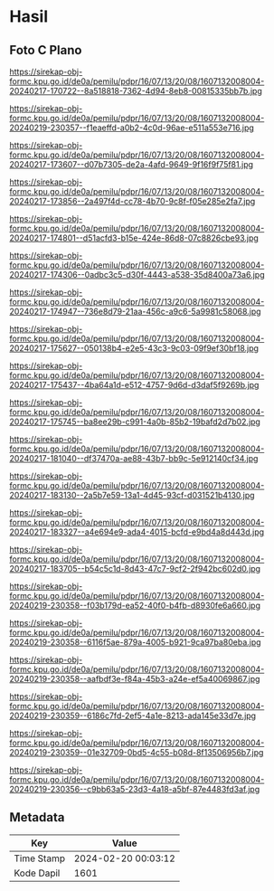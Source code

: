 # Hasil

## Foto C Plano

https://sirekap-obj-formc.kpu.go.id/de0a/pemilu/pdpr/16/07/13/20/08/1607132008004-20240217-170722--8a518818-7362-4d94-8eb8-00815335bb7b.jpg

https://sirekap-obj-formc.kpu.go.id/de0a/pemilu/pdpr/16/07/13/20/08/1607132008004-20240219-230357--f1eaeffd-a0b2-4c0d-96ae-e511a553e716.jpg

https://sirekap-obj-formc.kpu.go.id/de0a/pemilu/pdpr/16/07/13/20/08/1607132008004-20240217-173607--d07b7305-de2a-4afd-9649-9f16f9f75f81.jpg

https://sirekap-obj-formc.kpu.go.id/de0a/pemilu/pdpr/16/07/13/20/08/1607132008004-20240217-173856--2a497f4d-cc78-4b70-9c8f-f05e285e2fa7.jpg

https://sirekap-obj-formc.kpu.go.id/de0a/pemilu/pdpr/16/07/13/20/08/1607132008004-20240217-174801--d51acfd3-b15e-424e-86d8-07c8826cbe93.jpg

https://sirekap-obj-formc.kpu.go.id/de0a/pemilu/pdpr/16/07/13/20/08/1607132008004-20240217-174306--0adbc3c5-d30f-4443-a538-35d8400a73a6.jpg

https://sirekap-obj-formc.kpu.go.id/de0a/pemilu/pdpr/16/07/13/20/08/1607132008004-20240217-174947--736e8d79-21aa-456c-a9c6-5a9981c58068.jpg

https://sirekap-obj-formc.kpu.go.id/de0a/pemilu/pdpr/16/07/13/20/08/1607132008004-20240217-175627--050138b4-e2e5-43c3-9c03-09f9ef30bf18.jpg

https://sirekap-obj-formc.kpu.go.id/de0a/pemilu/pdpr/16/07/13/20/08/1607132008004-20240217-175437--4ba64a1d-e512-4757-9d6d-d3daf5f9269b.jpg

https://sirekap-obj-formc.kpu.go.id/de0a/pemilu/pdpr/16/07/13/20/08/1607132008004-20240217-175745--ba8ee29b-c991-4a0b-85b2-19bafd2d7b02.jpg

https://sirekap-obj-formc.kpu.go.id/de0a/pemilu/pdpr/16/07/13/20/08/1607132008004-20240217-181040--df37470a-ae88-43b7-bb9c-5e912140cf34.jpg

https://sirekap-obj-formc.kpu.go.id/de0a/pemilu/pdpr/16/07/13/20/08/1607132008004-20240217-183130--2a5b7e59-13a1-4d45-93cf-d031521b4130.jpg

https://sirekap-obj-formc.kpu.go.id/de0a/pemilu/pdpr/16/07/13/20/08/1607132008004-20240217-183327--a4e694e9-ada4-4015-bcfd-e9bd4a8d443d.jpg

https://sirekap-obj-formc.kpu.go.id/de0a/pemilu/pdpr/16/07/13/20/08/1607132008004-20240217-183705--b54c5c1d-8d43-47c7-9cf2-2f942bc602d0.jpg

https://sirekap-obj-formc.kpu.go.id/de0a/pemilu/pdpr/16/07/13/20/08/1607132008004-20240219-230358--f03b179d-ea52-40f0-b4fb-d8930fe6a660.jpg

https://sirekap-obj-formc.kpu.go.id/de0a/pemilu/pdpr/16/07/13/20/08/1607132008004-20240219-230358--6116f5ae-879a-4005-b921-9ca97ba80eba.jpg

https://sirekap-obj-formc.kpu.go.id/de0a/pemilu/pdpr/16/07/13/20/08/1607132008004-20240219-230358--aafbdf3e-f84a-45b3-a24e-ef5a40069867.jpg

https://sirekap-obj-formc.kpu.go.id/de0a/pemilu/pdpr/16/07/13/20/08/1607132008004-20240219-230359--6186c7fd-2ef5-4a1e-8213-ada145e33d7e.jpg

https://sirekap-obj-formc.kpu.go.id/de0a/pemilu/pdpr/16/07/13/20/08/1607132008004-20240219-230359--01e32709-0bd5-4c55-b08d-8f13506956b7.jpg

https://sirekap-obj-formc.kpu.go.id/de0a/pemilu/pdpr/16/07/13/20/08/1607132008004-20240219-230356--c9bb63a5-23d3-4a18-a5bf-87e4483fd3af.jpg


## Metadata

| Key        | Value               |
| ---------- | ------------------- |
| Time Stamp | 2024-02-20 00:03:12 |
| Kode Dapil | 1601                |



